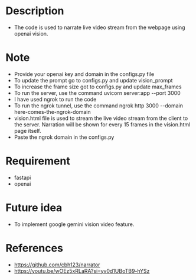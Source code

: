 # Description
- The code is used to narrate live video stream from the webpage using openai vision.

# Note
- Provide your openai key and domain in the configs.py file
- To update the prompt go to configs.py and update vision_prompt
- To increase the frame size got to configs.py and update max_frames
- To run the server, use the command uvicorn server:app --port 3000
- I have used ngrok to run the code
- To run the ngrok tunnel, use the command ngrok http 3000 --domain here-comes-the-ngrok-domain
- vision.html file is used to stream the live video stream from the client to the server.  Narration will be shown for every 15 frames in the vision.html page itself.
- Paste the ngrok domain in the configs.py

# Requirement
- fastapi
- openai

# Future idea
- To implement google gemini vision video feature.

# References
- https://github.com/cbh123/narrator
- https://youtu.be/wOEz5xRLaRA?si=yv0d1UBoTB9-hYSz
